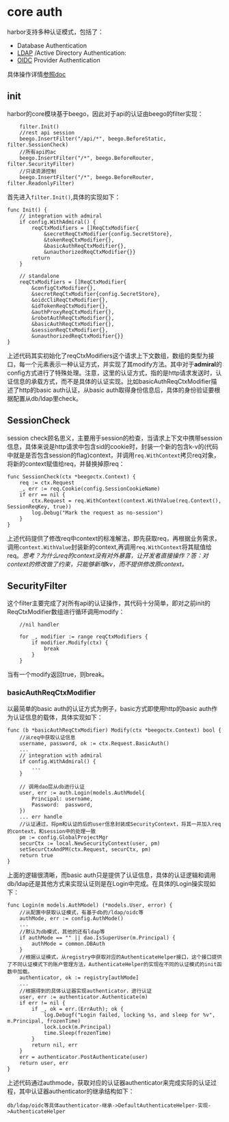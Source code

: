 # core auth

harbor支持多种认证模式，包括了：

- Database Authentication
- [LDAP](https://www.openldap.org/) \/Active Directory Authentication:
- [OIDC](openid.net/connect/) Provider Authentication

具体操作详情[参照doc](https://goharbor.io/docs/2.0.0/administration/configure-authentication/) 

## init

harbor的core模块基于beego，因此对于api的认证由beego的filter实现：
```
	filter.Init()
	//rest api session
	beego.InsertFilter("/api/*", beego.BeforeStatic, filter.SessionCheck)
	//所有api的ac
	beego.InsertFilter("/*", beego.BeforeRouter, filter.SecurityFilter)
	//只读资源控制
	beego.InsertFilter("/*", beego.BeforeRouter, filter.ReadonlyFilter)
```

首先进入`filter.Init()`,具体的实现如下：
```
func Init() {
	// integration with admiral
	if config.WithAdmiral() {
		reqCtxModifiers = []ReqCtxModifier{
			&secretReqCtxModifier{config.SecretStore},
			&tokenReqCtxModifier{},
			&basicAuthReqCtxModifier{},
			&unauthorizedReqCtxModifier{}}
		return
	}

	// standalone
	reqCtxModifiers = []ReqCtxModifier{
		&configCtxModifier{},
		&secretReqCtxModifier{config.SecretStore},
		&oidcCliReqCtxModifier{},
		&idTokenReqCtxModifier{},
		&authProxyReqCtxModifier{},
		&robotAuthReqCtxModifier{},
		&basicAuthReqCtxModifier{},
		&sessionReqCtxModifier{},
		&unauthorizedReqCtxModifier{}}
}
```
上述代码其实初始化了reqCtxModifiers这个请求上下文数组，数组的类型为接口，每一个元素表示一种认证方式，并实现了其modify方法。其中对于**admiral**的config方式进行了特殊处理。注意，这里的认证方式，指的是http请求发送时，认证信息的承载方式，而不是具体的认证实现。比如basicAuthReqCtxModifier描述了http的basic auth认证，从basic auth取得身份信息后，具体的身份验证要根据配置从db/ldap里check。

## SessionCheck

session check顾名思义，主要用于session的检查，当请求上下文中携带session信息，具体来说是http请求中包含sid的cookie时，封装一个新的包含k-v的(代码中就是是否包含session的flag)context，并调用`req.WithContext`拷贝req对象，将新的context赋值给req，并替换掉原req：
```
func SessionCheck(ctx *beegoctx.Context) {
	req := ctx.Request
	_, err := req.Cookie(config.SessionCookieName)
	if err == nil {
		ctx.Request = req.WithContext(context.WithValue(req.Context(), SessionReqKey, true))
		log.Debug("Mark the request as no-session")
	}
}
```
上述代码提供了修改req中context的标准解法，即先获取req，再根据业务需求，调用`context.WithValue`封装新的context,再调用`req.WithContext`将其赋值给req。*思考？为什么req的context没有对外暴露，让开发者直接操作？答：对context的修改做了约束，只能够新增kv，而不提供修改原context。*

## SecurityFilter

这个filter主要完成了对所有api的认证操作，其代码十分简单，即对之前init的ReqCtxModifier数组进行循环调用modify：
```
	//nil handler
	
	for _, modifier := range reqCtxModifiers {
		if modifier.Modify(ctx) {
			break
		}
	}
```
当有一个modify返回true，则break。

### basicAuthReqCtxModifier

以最简单的basic auth的认证方式为例子，basic方式即使用http的basic auth作为认证信息的载体，具体实现如下：
```
func (b *basicAuthReqCtxModifier) Modify(ctx *beegoctx.Context) bool {
	//从req中获取认证信息
	username, password, ok := ctx.Request.BasicAuth()
	...
	// integration with admiral
	if config.WithAdmiral() {
		...
	}

	// 调用dao层从db进行认证
	user, err := auth.Login(models.AuthModel{
		Principal: username,
		Password:  password,
	})
	... err handle
    //认证通过，将pm和认证的后的user信息封装成SecurityContext，将其一并加入req的context，和session中的处理一致
	pm := config.GlobalProjectMgr
	securCtx := local.NewSecurityContext(user, pm)
	setSecurCtxAndPM(ctx.Request, securCtx, pm)
	return true
}
```
上面的逻辑很清晰，而basic auth只是提供了认证信息，具体的认证逻辑和调用db/ldap还是其他方式来实现认证则是在Login中完成。在具体的Login操实现如下：
```
func Login(m models.AuthModel) (*models.User, error) {
	//从配置中获取认证模式，有基于db的/ldap/oidc等
	authMode, err := config.AuthMode()
	...	
	//默认为db模式，其他的还有ldap等
	if authMode == "" || dao.IsSuperUser(m.Principal) {
		authMode = common.DBAuth
	}
	//根据认证模式，从registry中获取对应的AuthenticateHelper接口，这个接口提供了不同认证模式下的账户管理方法，AuthenticateHelper的实现在不同的认证模式的init函数中加载。
	authenticator, ok := registry[authMode]
	...
	//根据得到的具体认证器实现authenticator，进行认证
	user, err := authenticator.Authenticate(m)
	if err != nil {
		if _, ok = err.(ErrAuth); ok {
			log.Debugf("Login failed, locking %s, and sleep for %v", m.Principal, frozenTime)
			lock.Lock(m.Principal)
			time.Sleep(frozenTime)
		}
		return nil, err
	}
	err = authenticator.PostAuthenticate(user)
	return user, err
}
```
上述代码通过authmode，获取对应的认证器authenticator来完成实际的认证过程，其中认证器authenticator的继承结构如下：
```
db/ldap/oidc等具体authenticator-继承->DefaultAuthenticateHelper-实现->AuthenticateHelper
```
